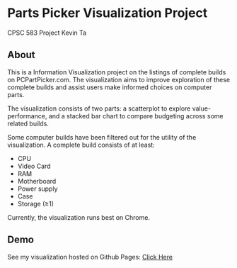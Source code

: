 # Parts Picker Visualization Project
CPSC 583
Project
Kevin Ta

## About
This is a Information Visualization project on the listings of complete builds on PCPartPicker.com. The visualization aims to improve exploration of these complete builds and assist users make informed choices on computer parts.

The visualization consists of two parts: a scatterplot to explore value-performance, and a stacked bar chart to compare budgeting across some related builds.

Some computer builds have been filtered out for the utility of the visualization. A complete build consists of at least:
* CPU
* Video Card
* RAM
* Motherboard
* Power supply
* Case
* Storage (≥1)

Currently, the visualization runs best on Chrome.

## Demo
See my visualization hosted on Github Pages: [Click Here](http://kevinta893.github.io/partspicker-vis/partspicker.html)